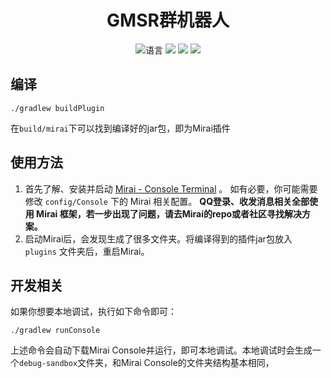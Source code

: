 <div align="center">

# GMSR群机器人

![](https://img.shields.io/github/languages/top/CuteReimu/maple-bots "语言")
[![](https://img.shields.io/github/actions/workflow/status/CuteReimu/maple-bots/build.yml?branch=master)](https://github.com/CuteReimu/maple-bots/actions/workflows/build.yml "代码分析")
[![](https://img.shields.io/github/contributors/CuteReimu/maple-bots)](https://github.com/CuteReimu/maple-bots/graphs/contributors "贡献者")
[![](https://img.shields.io/github/license/CuteReimu/maple-bots)](https://github.com/CuteReimu/maple-bots/blob/master/LICENSE "许可协议")
</div>

## 编译

```shell
./gradlew buildPlugin
```

在`build/mirai`下可以找到编译好的jar包，即为Mirai插件

## 使用方法

1. 首先了解、安装并启动 [Mirai - Console Terminal](https://github.com/mamoe/mirai/blob/dev/docs/ConsoleTerminal.md) 。
   如有必要，你可能需要修改 `config/Console` 下的 Mirai 相关配置。
   **QQ登录、收发消息相关全部使用 Mirai 框架，若一步出现了问题，请去Mirai的repo或者社区寻找解决方案。**
2. 启动Mirai后，会发现生成了很多文件夹。将编译得到的插件jar包放入 `plugins` 文件夹后，重启Mirai。

## 开发相关

如果你想要本地调试，执行如下命令即可：

```shell
./gradlew runConsole
```

上述命令会自动下载Mirai Console并运行，即可本地调试。本地调试时会生成一个`debug-sandbox`文件夹，和Mirai Console的文件夹结构基本相同，
